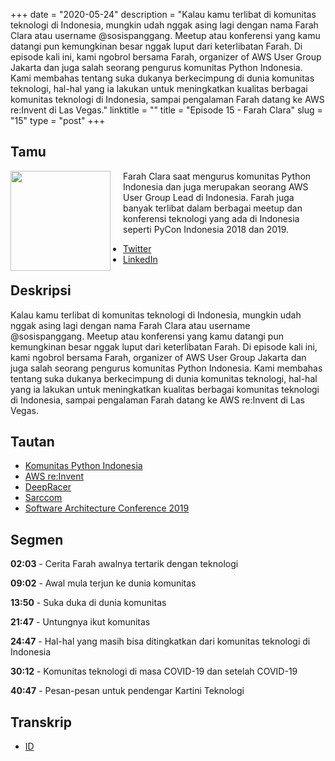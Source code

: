 +++
date = "2020-05-24"
description = "Kalau kamu terlibat di komunitas teknologi di Indonesia, mungkin udah nggak asing lagi dengan nama Farah Clara atau username @sosispanggang. Meetup atau konferensi yang kamu datangi pun kemungkinan besar nggak luput dari keterlibatan Farah. Di episode kali ini, kami ngobrol bersama Farah, organizer of AWS User Group Jakarta dan juga salah seorang pengurus komunitas Python Indonesia. Kami membahas tentang suka dukanya berkecimpung di dunia komunitas teknologi, hal-hal yang ia lakukan untuk meningkatkan kualitas berbagai komunitas teknologi di Indonesia, sampai pengalaman Farah datang ke AWS re:Invent di Las Vegas."
linktitle = ""
title = "Episode 15 - Farah Clara"
slug = "15"
type = "post"
+++

## Tamu
<img style="float: left; width: 160px; margin-right: 20px;" src="/img/ep15.jpg">

Farah Clara saat mengurus komunitas Python Indonesia dan juga merupakan seorang AWS User Group Lead di Indonesia. Farah juga banyak terlibat dalam berbagai meetup dan konferensi teknologi yang ada di Indonesia seperti PyCon Indonesia 2018 dan 2019. 

- [Twitter](https://twitter.com/sosispanggang)
- [LinkedIn](https://www.linkedin.com/in/farahclara/)

## Deskripsi 
Kalau kamu terlibat di komunitas teknologi di Indonesia, mungkin udah nggak asing lagi dengan nama Farah Clara atau username @sosispanggang. Meetup atau konferensi yang kamu datangi pun kemungkinan besar nggak luput dari keterlibatan Farah. Di episode kali ini, kami ngobrol bersama Farah, organizer of AWS User Group Jakarta dan juga salah seorang pengurus komunitas Python Indonesia. Kami membahas tentang suka dukanya berkecimpung di dunia komunitas teknologi, hal-hal yang ia lakukan untuk meningkatkan kualitas berbagai komunitas teknologi di Indonesia, sampai pengalaman Farah datang ke AWS re:Invent di Las Vegas.

## Tautan
- [Komunitas Python Indonesia](http://www.python.or.id/)
- [AWS re:Invent](https://reinvent.awsevents.com)
- [DeepRacer](https://aws.amazon.com/deepracer/league/)
- [Sarccom](https://sarccom.org/)
- [Software Architecture Conference 2019](https://conference.sarccom.org/)

## Segmen
**02:03** - Cerita Farah awalnya tertarik dengan teknologi

**09:02** - Awal mula terjun ke dunia komunitas

**13:50** - Suka duka di dunia komunitas

**21:47** - Untungnya ikut komunitas

**24:47** - Hal-hal yang masih bisa ditingkatkan dari komunitas teknologi di Indonesia

**30:12** - Komunitas teknologi di masa COVID-19 dan setelah COVID-19

**40:47** - Pesan-pesan untuk pendengar Kartini Teknologi

## Transkrip
- [ID](transcript)
